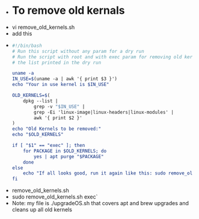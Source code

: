 - # To remove old kernals
- vi remove_old_kernels.sh
- add this
- ```cmake
  #!/bin/bash
  # Run this script without any param for a dry run
  # Run the script with root and with exec param for removing old kernels after checking
  # the list printed in the dry run
  
  uname -a
  IN_USE=$(uname -a | awk '{ print $3 }')
  echo "Your in use kernel is $IN_USE"
  
  OLD_KERNELS=$(
      dpkg --list |
          grep -v "$IN_USE" |
          grep -Ei 'linux-image|linux-headers|linux-modules' |
          awk '{ print $2 }'
  )
  echo "Old Kernels to be removed:"
  echo "$OLD_KERNELS"
  
  if [ "$1" == "exec" ]; then
      for PACKAGE in $OLD_KERNELS; do
          yes | apt purge "$PACKAGE"
      done
  else
      echo "If all looks good, run it again like this: sudo remove_old_kernels.sh exec"
  fi
  ```
- remove_old_kernels.sh
- sudo remove_old_kernels.sh exec`
- Note:  my file is ./upgradeOS.sh that covers apt and brew upgrades and cleans up all old kernels